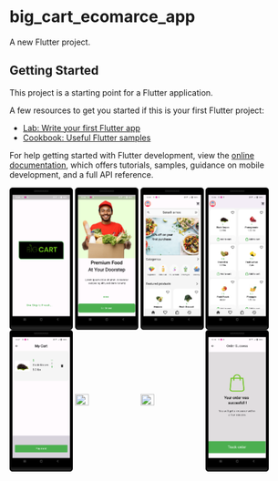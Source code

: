 # big_cart_ecomarce_app

A new Flutter project.

## Getting Started

This project is a starting point for a Flutter application.

A few resources to get you started if this is your first Flutter project:

- [Lab: Write your first Flutter app](https://docs.flutter.dev/get-started/codelab)
- [Cookbook: Useful Flutter samples](https://docs.flutter.dev/cookbook)

For help getting started with Flutter development, view the
[online documentation](https://docs.flutter.dev/), which offers tutorials,
samples, guidance on mobile development, and a full API reference.
<p>
  <img src="https://github.com/harshdusane2103/big_cart_ecomarce_app/blob/master/splash_first.png" width=22% height=35% align=center>
  <img src="https://github.com/harshdusane2103/big_cart_ecomarce_app/blob/master/splash_second.png" width=22% height=35% align=center>
  <img src="https://github.com/harshdusane2103/big_cart_ecomarce_app/blob/master/home-1.png" width=22% height=35% align=center>
  <img src="https://github.com/harshdusane2103/big_cart_ecomarce_app/blob/master/home-2.png" width=22% height=35% align=center>
  <img src="https://github.com/harshdusane2103/big_cart_ecomarce_app/blob/master/details.png" width=22% height=35% align=center>
  <img src="https://github.com/harshdusane2103/big_cart_ecomarce_app/master/payment.png" width=22% height=35% align=center>
  <img src="https://github.com/harshdusane2103/big_cart_ecomarce_appblob/master/add_address.png" width=22% height=35% align=center>
  <img src="https://github.com/harshdusane2103/big_cart_ecomarce_app/blob/master/order_success.png" width=22% height=35% align=center>
</p>
